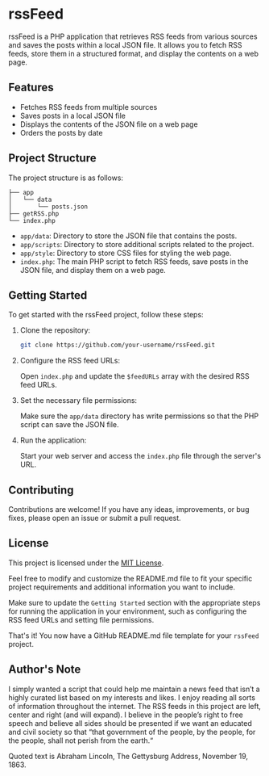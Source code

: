 # rssFeed

rssFeed is a PHP application that retrieves RSS feeds from various sources and saves the posts within a local JSON file. It allows you to fetch RSS feeds, store them in a structured format, and display the contents on a web page.

## Features

- Fetches RSS feeds from multiple sources
- Saves posts in a local JSON file
- Displays the contents of the JSON file on a web page
- Orders the posts by date

## Project Structure

The project structure is as follows:

```
├── app
│   └── data
│       └── posts.json
├── getRSS.php
└── index.php
```

- `app/data`: Directory to store the JSON file that contains the posts.
- `app/scripts`: Directory to store additional scripts related to the project.
- `app/style`: Directory to store CSS files for styling the web page.
- `index.php`: The main PHP script to fetch RSS feeds, save posts in the JSON file, and display them on a web page.

## Getting Started

To get started with the rssFeed project, follow these steps:

1. Clone the repository:

   ```bash
   git clone https://github.com/your-username/rssFeed.git
   ```

2. Configure the RSS feed URLs:

   Open `index.php` and update the `$feedURLs` array with the desired RSS feed URLs.

3. Set the necessary file permissions:

   Make sure the `app/data` directory has write permissions so that the PHP script can save the JSON file.

4. Run the application:

   Start your web server and access the `index.php` file through the server's URL.

## Contributing

Contributions are welcome! If you have any ideas, improvements, or bug fixes, please open an issue or submit a pull request.

## License

This project is licensed under the [MIT License](LICENSE).

Feel free to modify and customize the README.md file to fit your specific project requirements and additional information you want to include.

Make sure to update the `Getting Started` section with the appropriate steps for running the application in your environment, such as configuring the RSS feed URLs and setting file permissions.

That's it! You now have a GitHub README.md file template for your `rssFeed` project.

## Author's Note

I simply wanted a script that could help me maintain a news feed that isn’t a highly curated list based on my interests and likes. I enjoy reading all sorts of information throughout the internet. The RSS feeds in this project are left, center and right (and will expand). I believe in the people’s right to free speech and believe all sides should be presented if we want an educated and civil society so that “that government of the people, by the people, for the people, shall not perish from the earth.“ 

Quoted text is Abraham Lincoln, The Gettysburg Address, November 19, 1863.